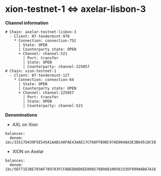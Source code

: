 # xion-testnet-1 <=> axelar-lisbon-3

**Channel information**

```
# Chain: axelar-testnet-lisbon-3
  - Client: 07-tendermint-970
    * Connection: connection-752
      | State: OPEN
      | Counterparty state: OPEN
      + Channel: channel-521
        | Port: transfer
        | State: OPEN
        | Counterparty: channel-225057
# Chain: xion-testnet-1
  - Client: 07-tendermint-127
    * Connection: connection-64
      | State: OPEN
      | Counterparty state: OPEN
      + Channel: channel-225057
        | Port: transfer
        | State: OPEN
        | Counterparty: channel-521
```

**Denominations**

* AXL on Xion

```
balances:
  denom: ibc/33517D439F5E545A1AAB148FAE43AAE17CF68FFB9BC97AE0048A3E3B64518C58
```

* XION on Axelar

```
balances:
  denom: ibc/5EF71E3BE703AF789703FCFABEDDAD6EE008576B98810056333DF999A6BA7A16
```
